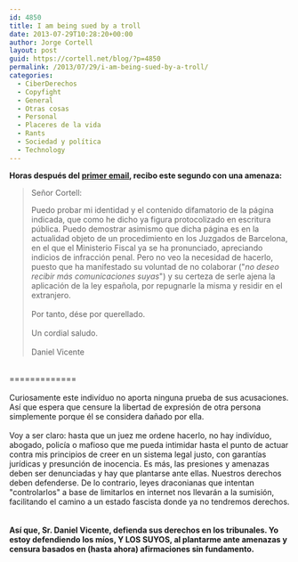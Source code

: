 ```yaml
---
id: 4850
title: I am being sued by a troll
date: 2013-07-29T10:28:20+00:00
author: Jorge Cortell
layout: post
guid: https://cortell.net/blog/?p=4850
permalink: /2013/07/29/i-am-being-sued-by-a-troll/
categories:
  - CiberDerechos
  - Copyfight
  - General
  - Otras cosas
  - Personal
  - Placeres de la vida
  - Rants
  - Sociedad y polí­tica
  - Technology
---
```

**Horas después del <a title="https://cortell.net/blog/es/2013/07/i-am-requested-to-take-a-link-down-and-streisand-effect/" href="https://cortell.net/blog/es/2013/07/i-am-requested-to-take-a-link-down-and-streisand-effect/" target="_blank">primer email</a>, recibo este segundo con una amenaza:**

> Señor Cortell:
> 
> <div>
>   Puedo probar mi identidad y el contenido difamatorio de la página indicada, que como he dicho ya figura protocolizado en escritura pública. Puedo demostrar asimismo que dicha página es en la actualidad objeto de un procedimiento en los Juzgados de Barcelona, en el que el Ministerio Fiscal ya se ha pronunciado, apreciando indicios de infracción penal. Pero no veo la necesidad de hacerlo, puesto que ha manifestado su voluntad de no colaborar ("<i>no deseo recibir más comunicaciones suyas</i>") y su certeza de serle ajena la aplicación de la ley española, por repugnarle la misma y residir en el extranjero.
> </div>
> 
> <div>
>    
> </div>
> 
> <div>
>   Por tanto, dése por querellado.
> </div>
> 
> <div>
>    
> </div>
> 
> <div>
>   Un cordial saludo.
> </div>
> 
> <div>
>    
> </div>
> 
> <div>
>   Daniel Vicente
> </div>

<div>
   
</div>

<div>
  =============
</div>

<div>
   
</div>

<div>
  Curiosamente este indivíduo no aporta ninguna prueba de sus acusaciones. Así que espera que censure la libertad de expresión de otra persona simplemente porque él se considera dañado por ella.
</div>

<div>
   
</div>

<div>
  Voy a ser claro: hasta que un juez me ordene hacerlo, no hay indivíduo, abogado, policía o mafioso que me pueda intimidar hasta el punto de actuar contra mis principios de creer en un sistema legal justo, con garantías jurídicas y presunción de inocencia. Es más, las presiones y amenazas deben ser denunciadas y hay que plantarse ante ellas. Nuestros derechos deben defenderse. De lo contrario, leyes draconianas que intentan "controlarlos" a base de limitarlos en internet nos llevarán a la sumisión, facilitando el camino a un estado fascista donde ya no tendremos derechos.  
</div>

<div>
  <div>
     
  </div>
  
  <div>
    <strong>Así que, Sr. Daniel Vicente, defienda sus derechos en los tribunales. Yo estoy defendiendo los míos, Y LOS SUYOS, al plantarme ante amenazas y censura basados en (hasta ahora) afirmaciones sin fundamento.</strong>
  </div>
</div>